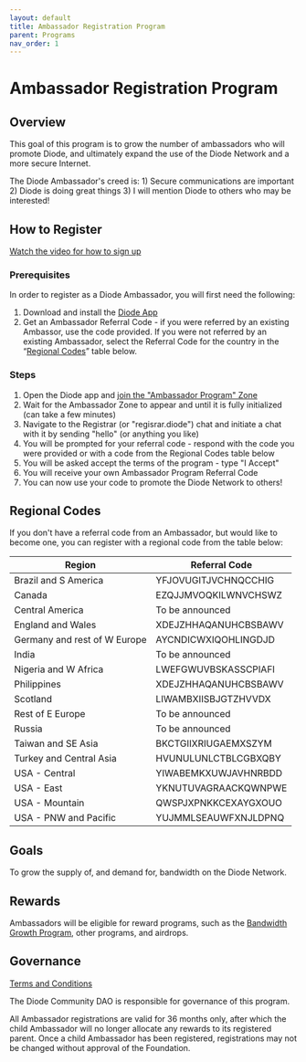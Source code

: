 ```yaml
---
layout: default
title: Ambassador Registration Program
parent: Programs
nav_order: 1
---
```


# Ambassador Registration Program

## Overview

This goal of this program is to grow the number of ambassadors who will promote Diode, and ultimately expand the use of the Diode Network and a more secure Internet.  

The Diode Ambassador's creed is: 1) Secure communications are important 2) Diode is doing great things 3) I will mention Diode to others who may be interested!

## How to Register

[Watch the video for how to sign up](https://www.loom.com/share/1dfa563e4c8440fab78dae982c9445eb)

### Prerequisites
In order to register as a Diode Ambassador, you will first need the following:

1. Download and install the [Diode App](https://diode.io/download#app)
2. Get an Ambassador Referral Code - if you were referred by an existing Ambassor, use the code provided. If you were not referred by an existing Ambassador, select the Referral Code for the country in the “[Regional Codes](https://diode.foundation/docs/programs/ambassador_registration_program.html#regional-codes)” table below.

### Steps
1. Open the Diode app and [join the "Ambassador Program" Zone](https://diode.io/joinzone/#p0xUHtufRS_tMNd9XRvnxbMmXPtOyRbPrQLnLN4j3VNsDhwSrpRYpwbnhMZ2)
2. Wait for the Ambassador Zone to appear and until it is fully initialized (can take a few minutes)
3. Navigate to the Registrar (or "regisrar.diode") chat and initiate a chat with it by sending "hello" (or anything you like)
4. You will be prompted for your referral code - respond with the code you were provided or with a code from the Regional Codes table below
5. You will be asked accept the terms of the program - type "I Accept"
6. You will receive your own Ambassador Program Referral Code
7. You can now use your code to promote the Diode Network to others!

## Regional Codes

If you don't have a referral code from an Ambassador, but would like to become one, you can register with a regional code from the table below:

| **Region** | **Referral Code** |
| --- | --- |
| Brazil and S America | YFJOVUGITJVCHNQCCHIG |
| Canada | EZQJJMVOQKILWNVCHSWZ |
| Central America | To be announced |
| England and Wales | XDEJZHHAQANUHCBSBAWV |
| Germany and rest of W Europe | AYCNDICWXIQOHLINGDJD |
| India | To be announced |
| Nigeria and W Africa  | LWEFGWUVBSKASSCPIAFI |
| Philippines | XDEJZHHAQANUHCBSBAWV |
| Scotland | LIWAMBXIISBJGTZHVVDX |
| Rest of E Europe | To be announced |
| Russia | To be announced |
| Taiwan and SE Asia | BKCTGIIXRIUGAEMXSZYM |
| Turkey and Central Asia | HVUNULUNLCTBLCGBXQBY |
| USA - Central | YIWABEMKXUWJAVHNRBDD |
| USA - East | YKNUTUVAGRAACKQWNPWE |
| USA - Mountain | QWSPJXPNKKCEXAYGXOUO |
| USA - PNW and Pacific | YUJMMLSEAUWFXNJLDPNQ |

## Goals

To grow the supply of, and demand for, bandwidth on the Diode Network.  

## Rewards

Ambassadors will be eligible for reward programs, such as the [Bandwidth Growth Program](/docs/programs/bandwidth_growth_program.html), other programs, and airdrops.

## Governance

[Terms and Conditions](/docs/programs/terms.html)

The Diode Community DAO is responsible for governance of this program.  

All Ambassador registrations are valid for 36 months only, after which the child Ambassador will no longer allocate any rewards to its registered parent. Once a child Ambassador has been registered, registrations may not be changed without approval of the Foundation.




